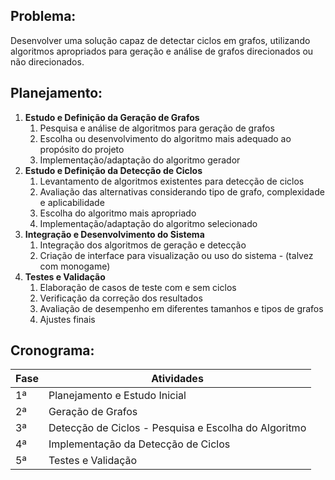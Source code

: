 <h2>Problema:</h2>
<p>Desenvolver uma solução capaz de detectar ciclos em grafos, utilizando algoritmos apropriados para geração e análise de grafos direcionados ou não direcionados.</p>

<h2>Planejamento:</h2>
<ol>
  <li><strong>Estudo e Definição da Geração de Grafos</strong>
    <ol>
      <li>Pesquisa e análise de algoritmos para geração de grafos</li>
      <li>Escolha ou desenvolvimento do algoritmo mais adequado ao propósito do projeto</li>
      <li>Implementação/adaptação do algoritmo gerador</li>
    </ol>
  </li>
  <li><strong>Estudo e Definição da Detecção de Ciclos</strong>
    <ol>
      <li>Levantamento de algoritmos existentes para detecção de ciclos</li>
      <li>Avaliação das alternativas considerando tipo de grafo, complexidade e aplicabilidade</li>
      <li>Escolha do algoritmo mais apropriado</li>
      <li>Implementação/adaptação do algoritmo selecionado</li>
    </ol>
  </li>
  <li><strong>Integração e Desenvolvimento do Sistema</strong>
    <ol>
      <li>Integração dos algoritmos de geração e detecção</li>
      <li>Criação de interface para visualização ou uso do sistema - (talvez com monogame)</li>
    </ol>
  </li>
  <li><strong>Testes e Validação</strong>
    <ol>
      <li>Elaboração de casos de teste com e sem ciclos</li>
      <li>Verificação da correção dos resultados</li>
      <li>Avaliação de desempenho em diferentes tamanhos e tipos de grafos</li>
      <li>Ajustes finais</li>
    </ol>
  </li>
</ol>

<h2>Cronograma:</h2>
<table>
  <thead>
    <tr>
      <th>Fase</th>
      <th>Atividades</th>
    </tr>
  </thead>
  <tbody>
    <tr>
      <td>1ª</td>
      <td>Planejamento e Estudo Inicial</td>
    </tr>
    <tr>
      <td>2ª</td>
      <td>Geração de Grafos</td>
    </tr>
    <tr>
      <td>3ª</td>
      <td>Detecção de Ciclos - Pesquisa e Escolha do Algoritmo</td>
    </tr>
    <tr>
      <td>4ª</td>
      <td>Implementação da Detecção de Ciclos</td>
    </tr>
    <tr>
      <td>5ª</td>
      <td>Testes e Validação</td>
    </tr>
  </tbody>
</table>
